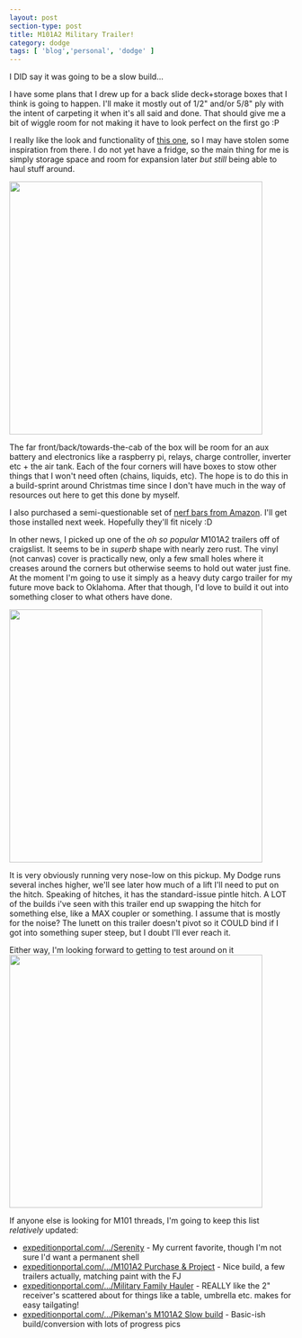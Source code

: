 ```yaml
---
layout: post
section-type: post
title: M101A2 Military Trailer! 
category: dodge
tags: [ 'blog','personal', 'dodge' ]
---
```

I DID say it was going to be a slow build...

I have some plans that I drew up for a back slide deck+storage boxes that I think is going to happen. I'll make it mostly out of 1/2" and/or 5/8" ply with the intent of carpeting it when it's all said and done. That should give me a bit of wiggle room for not making it have to look perfect on the first go :P

I really like the look and functionality of [this one](http://ihleslie.com/index.php/2015/08/13/camper-platform-project/), so I may have stolen some inspiration from there. I do not yet have a fridge, so the main thing for me is simply storage space and room for expansion later *but still* being able to haul stuff around.

<img src='http://cdn.rawlk.com/bolton/dodge-truck-box-v1.png' style='width: 450px;'/>

The far front/back/towards-the-cab of the box will be room for an aux battery and electronics like a raspberry pi, relays, charge controller, inverter etc + the air tank. Each of the four corners will have boxes to stow other things that I won't need often (chains, liquids, etc). The hope is to do this in a build-sprint around Christmas time since I don't have much in the way of resources out here to get this done by myself.

I also purchased a semi-questionable set of [nerf bars from Amazon](https://www.amazon.com/gp/product/B00TUK2L2Q). I'll get those installed next week. Hopefully they'll fit nicely :D



In other news, I picked up one of the *oh so popular* M101A2 trailers off of craigslist. It seems to be in *_superb_* shape with nearly zero rust. The vinyl (not canvas) cover is practically new, only a few small holes where it creases around the corners but otherwise seems to hold out water just fine. At the moment I'm going to use it simply as a heavy duty cargo trailer for my future move back to Oklahoma. After that though, I'd love to build it out into something closer to what others have done.

<img src='http://cdn.rawlk.com/bolton/trailer-original-150_blur_half.jpg' style='width: 450px;'/>

It is very obviously running very nose-low on this pickup. My Dodge runs several inches higher, we'll see later how much of a lift I'll need to put on the hitch. Speaking of hitches, it has the standard-issue pintle hitch. A LOT of the builds i've seen with this trailer end up swapping the hitch for something else, like a MAX coupler or something. I assume that is mostly for the noise? The lunett on this trailer doesn't pivot so it COULD bind if I got into something super steep, but I doubt I'll ever reach it.

Either way, I'm looking forward to getting to test around on it
<img src='http://cdn.rawlk.com/bolton/trailer-original-back-couple_quarter.jpg' style='width: 450px;'/>


If anyone else is looking for M101 threads, I'm going to keep this list *relatively* updated:
- [expeditionportal.com/.../Serenity](http://www.expeditionportal.com/forum/threads/128945-quot-Serenity-quot-My-M101A2-expedition-trailer-build) - My current favorite, though I'm not sure I'd want a permanent shell
- [expeditionportal.com/.../M101A2 Purchase & Project](http://www.expeditionportal.com/forum/threads/69410-M101A2-Trailer-Purchase-amp-Project/page2) - Nice build, a few trailers actually, matching paint with the FJ
- [expeditionportal.com/.../Military Family Hauler](http://www.expeditionportal.com/forum/threads/63713-Just-purchased-a-Military-trailer-to-build-a-family-hauler?p=973811#post973811) - REALLY like the 2" receiver's scattered about for things like a table, umbrella etc. makes for easy tailgating!
- [expeditionportal.com/.../Pikeman's M101A2 Slow build](http://www.expeditionportal.com/forum/threads/70144-Pikemans-M101-A2-slow-Expo-Base-camp-trailer-build) - Basic-ish build/conversion with lots of progress pics
